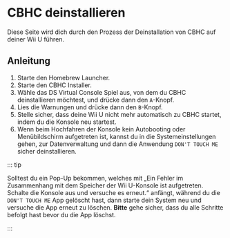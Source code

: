 # CBHC deinstallieren

Diese Seite wird dich durch den Prozess der Deinstallation von CBHC auf deiner Wii U führen.

## Anleitung

1. Starte den Homebrew Launcher.
2. Starte den CBHC Installer.
3. Wähle das DS Virtual Console Spiel aus, von dem du CBHC deinstallieren möchtest, und drücke dann den `A`-Knopf.
4. Lies die Warnungen und drücke dann den `B`-Knopf.
5. Stelle sicher, dass deine Wii U nicht mehr automatisch zu CBHC startet, indem du die Konsole neu startest.
6. Wenn beim Hochfahren der Konsole kein Autobooting oder Menübildschirm aufgetreten ist, kannst du in die Systemeinstellungen gehen, zur Datenverwaltung und dann die Anwendung `DON'T TOUCH ME` sicher deinstallieren.

::: tip

Solltest du ein Pop-Up bekommen, welches mit „Ein Fehler im Zusammenhang mit dem Speicher der Wii U-Konsole ist aufgetreten. Schalte die Konsole aus und versuche es erneut.“ anfängt, während du die `DON'T TOUCH ME` App gelöscht hast, dann starte dein System neu und versuche die App erneut zu löschen. **Bitte** gehe sicher, dass du alle Schritte befolgt hast bevor du die App löschst.

:::
